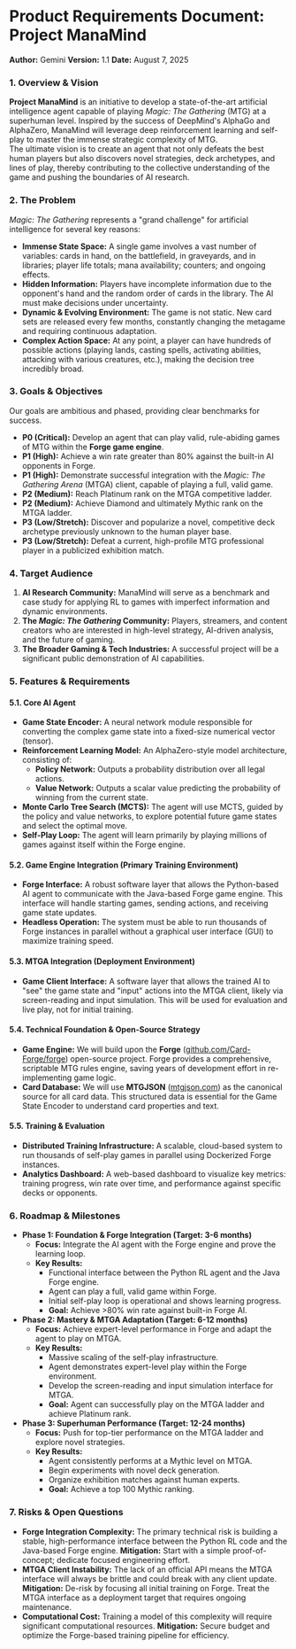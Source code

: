 # **Product Requirements Document: Project ManaMind**

**Author:** Gemini **Version:** 1.1 **Date:** August 7, 2025

### **1\. Overview & Vision**

**Project ManaMind** is an initiative to develop a state-of-the-art artificial intelligence agent capable of playing *Magic: The Gathering* (MTG) at a superhuman level. Inspired by the success of DeepMind's AlphaGo and AlphaZero, ManaMind will leverage deep reinforcement learning and self-play to master the immense strategic complexity of MTG.  
The ultimate vision is to create an agent that not only defeats the best human players but also discovers novel strategies, deck archetypes, and lines of play, thereby contributing to the collective understanding of the game and pushing the boundaries of AI research.

### **2\. The Problem**

*Magic: The Gathering* represents a "grand challenge" for artificial intelligence for several key reasons:

* **Immense State Space:** A single game involves a vast number of variables: cards in hand, on the battlefield, in graveyards, and in libraries; player life totals; mana availability; counters; and ongoing effects.  
* **Hidden Information:** Players have incomplete information due to the opponent's hand and the random order of cards in the library. The AI must make decisions under uncertainty.  
* **Dynamic & Evolving Environment:** The game is not static. New card sets are released every few months, constantly changing the metagame and requiring continuous adaptation.  
* **Complex Action Space:** At any point, a player can have hundreds of possible actions (playing lands, casting spells, activating abilities, attacking with various creatures, etc.), making the decision tree incredibly broad.

### **3\. Goals & Objectives**

Our goals are ambitious and phased, providing clear benchmarks for success.

* **P0 (Critical):** Develop an agent that can play valid, rule-abiding games of MTG within the **Forge game engine**.  
* **P1 (High):** Achieve a win rate greater than 80% against the built-in AI opponents in Forge.  
* **P1 (High):** Demonstrate successful integration with the *Magic: The Gathering Arena* (MTGA) client, capable of playing a full, valid game.  
* **P2 (Medium):** Reach Platinum rank on the MTGA competitive ladder.  
* **P2 (Medium):** Achieve Diamond and ultimately Mythic rank on the MTGA ladder.  
* **P3 (Low/Stretch):** Discover and popularize a novel, competitive deck archetype previously unknown to the human player base.  
* **P3 (Low/Stretch):** Defeat a current, high-profile MTG professional player in a publicized exhibition match.

### **4\. Target Audience**

1. **AI Research Community:** ManaMind will serve as a benchmark and case study for applying RL to games with imperfect information and dynamic environments.  
2. **The *Magic: The Gathering* Community:** Players, streamers, and content creators who are interested in high-level strategy, AI-driven analysis, and the future of gaming.  
3. **The Broader Gaming & Tech Industries:** A successful project will be a significant public demonstration of AI capabilities.

### **5\. Features & Requirements**

#### **5.1. Core AI Agent**

* **Game State Encoder:** A neural network module responsible for converting the complex game state into a fixed-size numerical vector (tensor).  
* **Reinforcement Learning Model:** An AlphaZero-style model architecture, consisting of:  
  * **Policy Network:** Outputs a probability distribution over all legal actions.  
  * **Value Network:** Outputs a scalar value predicting the probability of winning from the current state.  
* **Monte Carlo Tree Search (MCTS):** The agent will use MCTS, guided by the policy and value networks, to explore potential future game states and select the optimal move.  
* **Self-Play Loop:** The agent will learn primarily by playing millions of games against itself within the Forge engine.

#### **5.2. Game Engine Integration (Primary Training Environment)**

* **Forge Interface:** A robust software layer that allows the Python-based AI agent to communicate with the Java-based Forge game engine. This interface will handle starting games, sending actions, and receiving game state updates.  
* **Headless Operation:** The system must be able to run thousands of Forge instances in parallel without a graphical user interface (GUI) to maximize training speed.

#### **5.3. MTGA Integration (Deployment Environment)**

* **Game Client Interface:** A software layer that allows the trained AI to "see" the game state and "input" actions into the MTGA client, likely via screen-reading and input simulation. This will be used for evaluation and live play, not for initial training.

#### **5.4. Technical Foundation & Open-Source Strategy**

* **Game Engine:** We will build upon the **Forge** ([github.com/Card-Forge/forge](https://github.com/Card-Forge/forge)) open-source project. Forge provides a comprehensive, scriptable MTG rules engine, saving years of development effort in re-implementing game logic.  
* **Card Database:** We will use **MTGJSON** ([mtgjson.com](https://mtgjson.com/)) as the canonical source for all card data. This structured data is essential for the Game State Encoder to understand card properties and text.

#### **5.5. Training & Evaluation**

* **Distributed Training Infrastructure:** A scalable, cloud-based system to run thousands of self-play games in parallel using Dockerized Forge instances.  
* **Analytics Dashboard:** A web-based dashboard to visualize key metrics: training progress, win rate over time, and performance against specific decks or opponents.

### **6\. Roadmap & Milestones**

* **Phase 1: Foundation & Forge Integration (Target: 3-6 months)**  
  * **Focus:** Integrate the AI agent with the Forge engine and prove the learning loop.  
  * **Key Results:**  
    * Functional interface between the Python RL agent and the Java Forge engine.  
    * Agent can play a full, valid game within Forge.  
    * Initial self-play loop is operational and shows learning progress.  
    * **Goal:** Achieve \>80% win rate against built-in Forge AI.  
* **Phase 2: Mastery & MTGA Adaptation (Target: 6-12 months)**  
  * **Focus:** Achieve expert-level performance in Forge and adapt the agent to play on MTGA.  
  * **Key Results:**  
    * Massive scaling of the self-play infrastructure.  
    * Agent demonstrates expert-level play within the Forge environment.  
    * Develop the screen-reading and input simulation interface for MTGA.  
    * **Goal:** Agent can successfully play on the MTGA ladder and achieve Platinum rank.  
* **Phase 3: Superhuman Performance (Target: 12-24 months)**  
  * **Focus:** Push for top-tier performance on the MTGA ladder and explore novel strategies.  
  * **Key Results:**  
    * Agent consistently performs at a Mythic level on MTGA.  
    * Begin experiments with novel deck generation.  
    * Organize exhibition matches against human experts.  
    * **Goal:** Achieve a top 100 Mythic ranking.

### **7\. Risks & Open Questions**

* **Forge Integration Complexity:** The primary technical risk is building a stable, high-performance interface between the Python RL code and the Java-based Forge engine. **Mitigation:** Start with a simple proof-of-concept; dedicate focused engineering effort.  
* **MTGA Client Instability:** The lack of an official API means the MTGA interface will always be brittle and could break with any client update. **Mitigation:** De-risk by focusing all initial training on Forge. Treat the MTGA interface as a deployment target that requires ongoing maintenance.  
* **Computational Cost:** Training a model of this complexity will require significant computational resources. **Mitigation:** Secure budget and optimize the Forge-based training pipeline for efficiency.